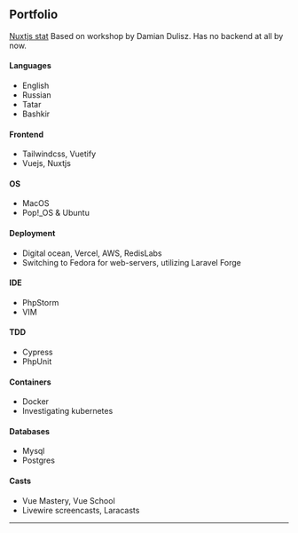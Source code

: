 ## Portfolio
[Nuxtjs  stat](https://azamat-li.github.io/Yat/)
Based on workshop by Damian Dulisz.
Has no backend at all by now.

#### Languages
- English
- Russian
- Tatar 
- Bashkir 

#### Frontend
- Tailwindcss, Vuetify
- Vuejs, Nuxtjs

#### OS
- MacOS 
- Pop!_OS & Ubuntu

#### Deployment
- Digital ocean, Vercel, AWS, RedisLabs
- Switching to Fedora for web-servers, utilizing Laravel Forge

#### IDE
- PhpStorm
- VIM

#### TDD
- Cypress
- PhpUnit

#### Containers
- Docker
- Investigating kubernetes

#### Databases
- Mysql
- Postgres
 
#### Casts
- Vue Mastery, Vue School
- Livewire screencasts, Laracasts 

---

